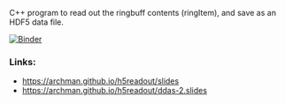 C++ program to read out the ringbuff contents (ringItem), and save as an HDF5 data file.

[![Binder](https://mybinder.org/badge_logo.svg)](https://mybinder.org/v2/gh/archman/h5readout/master?filepath=python%2Fddas-2.ipynb)

### Links:
+ https://archman.github.io/h5readout/slides
+ https://archman.github.io/h5readout/ddas-2.slides
